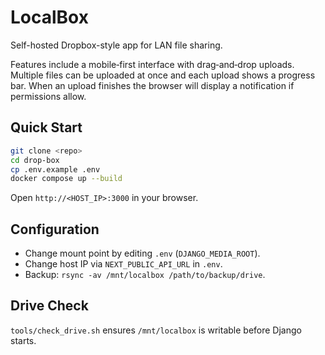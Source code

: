 # LocalBox

Self-hosted Dropbox-style app for LAN file sharing.

Features include a mobile‑first interface with drag‑and‑drop uploads. Multiple
files can be uploaded at once and each upload shows a progress bar. When an
upload finishes the browser will display a notification if permissions allow.

## Quick Start
```bash
git clone <repo>
cd drop-box
cp .env.example .env
docker compose up --build
```
Open `http://<HOST_IP>:3000` in your browser.

## Configuration
- Change mount point by editing `.env` (`DJANGO_MEDIA_ROOT`).
- Change host IP via `NEXT_PUBLIC_API_URL` in `.env`.
- Backup: `rsync -av /mnt/localbox /path/to/backup/drive`.

## Drive Check
`tools/check_drive.sh` ensures `/mnt/localbox` is writable before Django starts.
